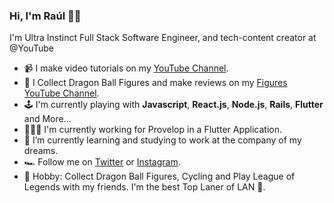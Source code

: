 ### Hi, I'm Raúl 👋🏼

I'm Ultra Instinct Full Stack Software Engineer, and tech-content creator at @YouTube

- 📹  I make video tutorials on my [YouTube Channel](https://www.youtube.com/channel/UC07xim4Gg8kOk3uZwMrGNeQ).
- 🐉  I Collect Dragon Ball Figures and make reviews on my [Figures YouTube Channel](https://www.youtube.com/channel/UCzObQlzmFOSPIsUiiL7-RYg).
- 🕹️  I'm currently playing with **Javascript**, **React.js**, **Node.js**, **Rails**, **Flutter** and More...
- 👨🏻‍💻  I'm currently working for Provelop in a Flutter Application.
- 🌱  I’m currently learning and studying to work at the company of my dreams.
- 🏎️  Follow me on [Twitter](https://twitter.com/ZRaulPalacios) or [Instagram](https://www.instagram.com/raul_palacioz).
- 👾  Hobby: Collect Dragon Ball Figures, Cycling and Play League of Legends with my friends. I'm the best Top Laner of LAN 🤭.
